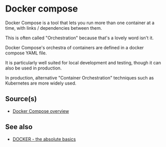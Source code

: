 # Docker compose

Docker Compose is a tool that lets you run more than one container at a time, with links / dependencies between them.

This is often called "Orchestration" because that's a lovely word isn't it.

Docker Compose's orchestra of containers are defined in a docker compose YAML file.

It is particularly well suited for local development and testing, though it can also be used in production.

In production, alternative "Container Orchestration" techniques such as Kubernetes are more widely used.

## Source(s)

- [Docker Compose overview](https://docs.docker.com/compose/)

## See also

- [DOCKER - the absolute basics](the_basics.md)
